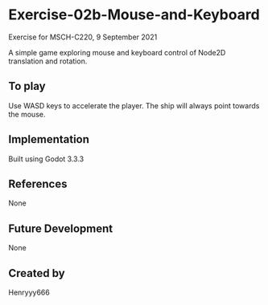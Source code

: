 # Exercise-02b-Mouse-and-Keyboard

Exercise for MSCH-C220, 9 September 2021

A simple game exploring mouse and keyboard control of Node2D translation and rotation.

## To play

Use WASD keys to accelerate the player. The ship will always point towards the mouse.

## Implementation

Built using Godot 3.3.3

## References

None

## Future Development

None

## Created by

Henryyy666
